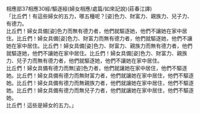 相應部37相應30經/驅逐經(婦女相應/處篇/如來記說)(莊春江譯)  
「比丘們！有這些婦女的五力，哪五種呢？[姿]色力、財富力、親族力、兒子力、有德力。  
比丘們！婦女具備[姿]色力而無有德力者，他們就驅逐她，他們不讓她在家中居住。比丘們！婦女具備[姿]色力、財富力而無有德力者，他們就驅逐她，他們不讓她在家中居住。比丘們！婦女具備[姿]色力、財富力、親族力而無有德力者，他們就驅逐她，他們不讓她在家中居住。比丘們！婦女具備[姿]色力、財富力、親族力、兒子力而無有德力者，他們就驅逐她，他們不讓她在家中居住。  
比丘們！婦女具備有德力而無[姿]色力者，他們就讓她在家中居住，他們不驅逐她。比丘們！婦女具備有德力而無財富力者，他們就讓她在家中居住，他們不驅逐她。比丘們！婦女具備有德力而無親族力者，他們就讓她在家中居住，他們不驅逐她。比丘們！婦女具備有德力而無兒子力者，他們就讓她在家中居住，他們不驅逐她。  
比丘們！這些是婦女的五力。」  
  
  
